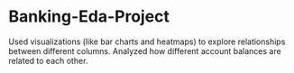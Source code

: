 # Banking-Eda-Project
Used visualizations (like bar charts and heatmaps) to explore relationships between different columns.  Analyzed how different account balances are related to each other.
